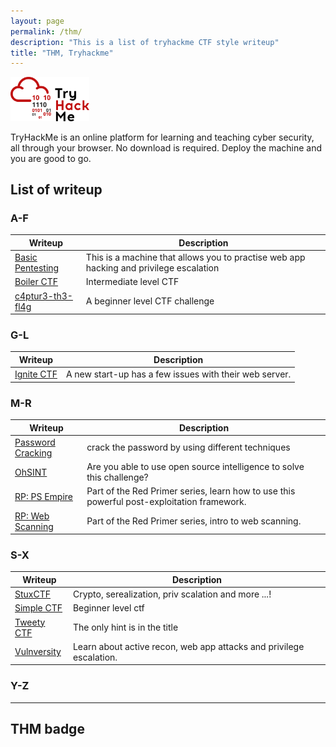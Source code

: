 ```yaml
---
layout: page
permalink: /thm/
description: "This is a list of tryhackme CTF style writeup"
title: "THM, Tryhackme"
---
```


<img alt="logo" src="/assets/images/THM/logo.png" width="25%" />

TryHackMe is an online platform for learning and teaching cyber security, all through your browser. No download is required. Deploy the machine and you are good to go.

## List of writeup

### A-F

Writeup | Description
--------|------------
[Basic Pentesting](https://deskel.github.io/posts/thm/basic-pentesting) | This is a machine that allows you to practise web app hacking and privilege escalation 
[Boiler CTF](https://deskel.github.io/posts/thm/boiler-ctf) | Intermediate level CTF
[c4ptur3-th3-fl4g](https://deskel.github.io/posts/thm/c4ptur3-th3-fl4g) | A beginner level CTF challenge

### G-L

Writeup | Description
--------|------------
[Ignite CTF](https://deskel.github.io/posts/thm/ignite-ctf) | A new start-up has a few issues with their web server.

### M-R

Writeup | Description
--------|------------
[Password Cracking](https://deskel.github.io/posts/thm/password-cracking) | crack the password by using different techniques
[OhSINT](https://deskel.github.io/posts/thm/ohsint) | Are you able to use open source intelligence to solve this challenge?
[RP: PS Empire](https://deskel.github.io/posts/thm/rp-ps-empire) | Part of the Red Primer series, learn how to use this powerful post-exploitation framework.
[RP: Web Scanning](https://deskel.github.io/posts/thm/rp-web-scanning) | Part of the Red Primer series, intro to web scanning.

### S-X

Writeup | Description
--------|------------
[StuxCTF](https://deskel.github.io/posts/thm/stux-ctf) | Crypto, serealization, priv scalation and more ...! 
[Simple CTF](https://deskel.github.io/posts/thm/simple-ctf) | Beginner level ctf
[Tweety CTF](https://deskel.github.io/posts/thm/tweety-ctf) | The only hint is in the title
[Vulnversity](https://deskel.github.io/posts/thm/vulnversity) | Learn about active recon, web app attacks and privilege escalation.

### Y-Z

---

## THM badge

<script src="https://tryhackme.com/badge/3051"></script>
